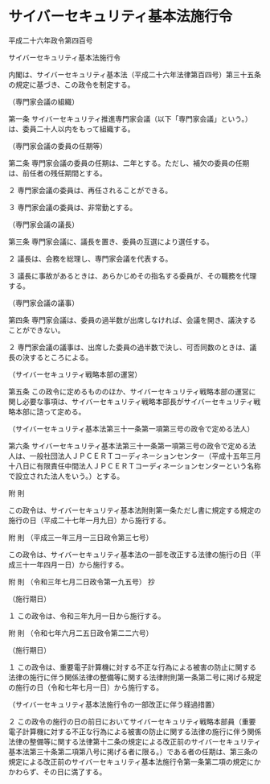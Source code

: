 # サイバーセキュリティ基本法施行令

平成二十六年政令第四百号

サイバーセキュリティ基本法施行令

内閣は、サイバーセキュリティ基本法（平成二十六年法律第百四号）第三十五条の規定に基づき、この政令を制定する。

（専門家会議の組織）

第一条 サイバーセキュリティ推進専門家会議（以下「専門家会議」という。）は、委員二十人以内をもって組織する。

（専門家会議の委員の任期等）

第二条 専門家会議の委員の任期は、二年とする。ただし、補欠の委員の任期は、前任者の残任期間とする。

２ 専門家会議の委員は、再任されることができる。

３ 専門家会議の委員は、非常勤とする。

（専門家会議の議長）

第三条 専門家会議に、議長を置き、委員の互選により選任する。

２ 議長は、会務を総理し、専門家会議を代表する。

３ 議長に事故があるときは、あらかじめその指名する委員が、その職務を代理する。

（専門家会議の議事）

第四条 専門家会議は、委員の過半数が出席しなければ、会議を開き、議決することができない。

２ 専門家会議の議事は、出席した委員の過半数で決し、可否同数のときは、議長の決するところによる。

（サイバーセキュリティ戦略本部の運営）

第五条 この政令に定めるもののほか、サイバーセキュリティ戦略本部の運営に関し必要な事項は、サイバーセキュリティ戦略本部長がサイバーセキュリティ戦略本部に諮って定める。

（サイバーセキュリティ基本法第三十一条第一項第三号の政令で定める法人）

第六条 サイバーセキュリティ基本法第三十一条第一項第三号の政令で定める法人は、一般社団法人ＪＰＣＥＲＴコーディネーションセンター（平成十五年三月十八日に有限責任中間法人ＪＰＣＥＲＴコーディネーションセンターという名称で設立された法人をいう。）とする。

附 則

この政令は、サイバーセキュリティ基本法附則第一条ただし書に規定する規定の施行の日（平成二十七年一月九日）から施行する。

附 則 （平成三一年三月一三日政令第三七号）

この政令は、サイバーセキュリティ基本法の一部を改正する法律の施行の日（平成三十一年四月一日）から施行する。

附 則 （令和三年七月二日政令第一九五号） 抄

（施行期日）

１ この政令は、令和三年九月一日から施行する。

附 則 （令和七年六月二五日政令第二二六号）

（施行期日）

１ この政令は、重要電子計算機に対する不正な行為による被害の防止に関する法律の施行に伴う関係法律の整備等に関する法律附則第一条第二号に掲げる規定の施行の日（令和七年七月一日）から施行する。

（サイバーセキュリティ基本法施行令の一部改正に伴う経過措置）

２ この政令の施行の日の前日においてサイバーセキュリティ戦略本部員（重要電子計算機に対する不正な行為による被害の防止に関する法律の施行に伴う関係法律の整備等に関する法律第十二条の規定による改正前のサイバーセキュリティ基本法第三十条第二項第八号に掲げる者に限る。）である者の任期は、第三条の規定による改正前のサイバーセキュリティ基本法施行令第一条第二項の規定にかかわらず、その日に満了する。
